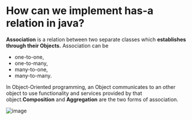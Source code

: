 # How can we implement has-a relation in java?
**Association** is a relation between two separate classes which **establishes through their Objects.** Association can be 
- one-to-one, 
- one-to-many, 
- many-to-one, 
- many-to-many. 

In Object-Oriented programming, an Object communicates to an other object to use functionality and services provided by that object.**Composition** and **Aggregation** are the two forms of association.

![image](https://user-images.githubusercontent.com/34915737/160273169-6a580669-c88b-4f8d-81e2-faa3adf0935c.png)

